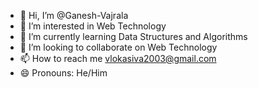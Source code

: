 - 👋 Hi, I’m @Ganesh-Vajrala
- 👀 I’m interested in Web Technology
- 🌱 I’m currently learning Data Structures and Algorithms
- 💞️ I’m looking to collaborate on Web Technology
- 📫 How to reach me vlokasiva2003@gmail.com
- 😄 Pronouns: He/Him

<!---
Ganesh-Vajrala/Ganesh-Vajrala is a ✨ special ✨ repository because its `README.md` (this file) appears on your GitHub profile.
You can click the Preview link to take a look at your changes.
--->

